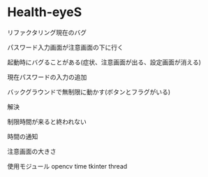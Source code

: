 # Health-eyeS
リファクタリング現在のバグ
<p>パスワード入力画面が注意画面の下に行く</p>
<p>起動時にバグることがある(症状、注意画面が出る、設定画面が消える)</p>
<p>現在パスワードの入力の追加</p>
<p>バックグラウンドで無制限に動かす(ボタンとフラグがいる)</p>

解決
<p>制限時間が来ると終われない</p>
<p>時間の通知</p>
<p>注意画面の大きさ</p>



使用モジュール
opencv
time
tkinter
thread